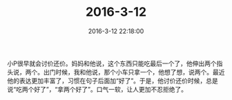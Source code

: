 ﻿---
title: 2016-3-12
date: 2016-3-12 22:18:00
tags:
categories: 爸爸
---
小P很早就会讨价还价。妈妈和他说，这个东西只能吃最后一个了，他伸出两个指头说，两个。出门时候，我和他说，那个小车只拿一个，他想了想，说两个。最近他的表达更加丰富了，习惯在句子后面加“好了”。于是，他讨价还价时候，总是说“吃两个好了”，“拿两个好了”。口气一软，让人更加不忍拒绝了。 
